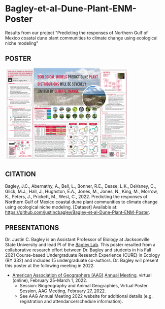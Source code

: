 # Bagley-et-al-Dune-Plant-ENM-Poster
Results from our project "Predicting the responses of Northern Gulf of Mexico coastal dune plant communities to climate change using ecological niche modeling"

## POSTER

<p><img src="https://github.com/justincbagley/Bagley-et-al-Dune-Plant-ENM-Poster/blob/main/Bagley_et_al_Dune_Plant_ENM_Poster_FINAL.png" width="400"></img></p>

## CITATION

Bagley, J.C., Abernathy, A., Bell, L., Bonner, R.E., Dease, L.K., DeVaney, C., Glick, M.J., Hall, J., Hughston, E.A., Jones, M., Jones, N., King, M., Morrow, K., Peters, J., Prickett, M., West, C., 2022. Predicting the responses of Northern Gulf of Mexico coastal dune plant communities to climate change using ecological niche modeling. [Dataset] Available at: <https://github.com/justincbagley/Bagley-et-al-Dune-Plant-ENM-Poster>.

## PRESENTATIONS

Dr. Justin C. Bagley is an Assistant Professor of Biology at Jacksonville State University and lead PI of the [Bagley Lab](http://bagleylab.com). This poster resulted from a collaborative research effort between Dr. Bagley and students in his Fall 2021 Course-based Undergraduate Research Experience (CURE) in Ecology (BY 332) and includes 15 undergraduate co-authors. Dr. Bagley will present this poster at the following meeting in 2022:

 -   [American Association of Geographers (AAG)](https://community.aag.org/home) [Annual Meeting](https://aag-annualmeeting.secure-platform.com/a), virtual (online), February 25–March 1, 2022.
     -   Session: Biogeography and Animal Geographies, Virtual Poster Session, AAG Meeting, February 27, 2022.
     -   See AAG Annual Meeting 2022 website for additional details (e.g. registration and attendance/schedule information).
